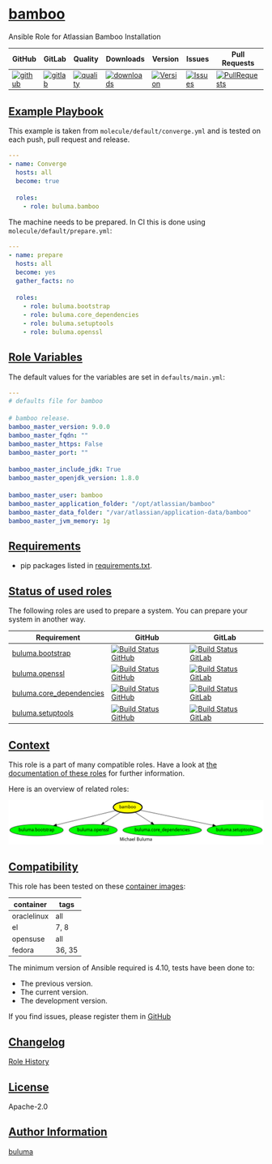 # [bamboo](#bamboo)

Ansible Role for Atlassian Bamboo Installation

|GitHub|GitLab|Quality|Downloads|Version|Issues|Pull Requests|
|------|------|-------|---------|-------|------|-------------|
|[![github](https://github.com/buluma/ansible-role-bamboo/workflows/Ansible%20Molecule/badge.svg)](https://github.com/buluma/ansible-role-bamboo/actions)|[![gitlab](https://gitlab.com/buluma/ansible-role-bamboo/badges/master/pipeline.svg)](https://gitlab.com/buluma/ansible-role-bamboo)|[![quality](https://img.shields.io/ansible/quality/)](https://galaxy.ansible.com/buluma/bamboo)|[![downloads](https://img.shields.io/ansible/role/d/)](https://galaxy.ansible.com/buluma/bamboo)|[![Version](https://img.shields.io/github/release/buluma/ansible-role-bamboo.svg)](https://github.com/buluma/ansible-role-bamboo/releases/)|[![Issues](https://img.shields.io/github/issues/buluma/ansible-role-bamboo.svg)](https://github.com/buluma/ansible-role-bamboo/issues/)|[![PullRequests](https://img.shields.io/github/issues-pr-closed-raw/buluma/ansible-role-bamboo.svg)](https://github.com/buluma/ansible-role-bamboo/pulls/)|

## [Example Playbook](#example-playbook)

This example is taken from `molecule/default/converge.yml` and is tested on each push, pull request and release.
```yaml
---
- name: Converge
  hosts: all
  become: true

  roles:
    - role: buluma.bamboo
```

The machine needs to be prepared. In CI this is done using `molecule/default/prepare.yml`:
```yaml
---
- name: prepare
  hosts: all
  become: yes
  gather_facts: no

  roles:
    - role: buluma.bootstrap
    - role: buluma.core_dependencies
    - role: buluma.setuptools
    - role: buluma.openssl
```


## [Role Variables](#role-variables)

The default values for the variables are set in `defaults/main.yml`:
```yaml
---
# defaults file for bamboo

# bamboo release.
bamboo_master_version: 9.0.0
bamboo_master_fqdn: ""
bamboo_master_https: False
bamboo_master_port: ""

bamboo_master_include_jdk: True
bamboo_master_openjdk_version: 1.8.0

bamboo_master_user: bamboo
bamboo_master_application_folder: "/opt/atlassian/bamboo"
bamboo_master_data_folder: "/var/atlassian/application-data/bamboo"
bamboo_master_jvm_memory: 1g
```

## [Requirements](#requirements)

- pip packages listed in [requirements.txt](https://github.com/buluma/ansible-role-bamboo/blob/main/requirements.txt).

## [Status of used roles](#status-of-requirements)

The following roles are used to prepare a system. You can prepare your system in another way.

| Requirement | GitHub | GitLab |
|-------------|--------|--------|
|[buluma.bootstrap](https://galaxy.ansible.com/buluma/bootstrap)|[![Build Status GitHub](https://github.com/buluma/ansible-role-bootstrap/workflows/Ansible%20Molecule/badge.svg)](https://github.com/buluma/ansible-role-bootstrap/actions)|[![Build Status GitLab ](https://gitlab.com/buluma/ansible-role-bootstrap/badges/master/pipeline.svg)](https://gitlab.com/buluma/ansible-role-bootstrap)|
|[buluma.openssl](https://galaxy.ansible.com/buluma/openssl)|[![Build Status GitHub](https://github.com/buluma/ansible-role-openssl/workflows/Ansible%20Molecule/badge.svg)](https://github.com/buluma/ansible-role-openssl/actions)|[![Build Status GitLab ](https://gitlab.com/buluma/ansible-role-openssl/badges/master/pipeline.svg)](https://gitlab.com/buluma/ansible-role-openssl)|
|[buluma.core_dependencies](https://galaxy.ansible.com/buluma/core_dependencies)|[![Build Status GitHub](https://github.com/buluma/ansible-role-core_dependencies/workflows/Ansible%20Molecule/badge.svg)](https://github.com/buluma/ansible-role-core_dependencies/actions)|[![Build Status GitLab ](https://gitlab.com/buluma/ansible-role-core_dependencies/badges/master/pipeline.svg)](https://gitlab.com/buluma/ansible-role-core_dependencies)|
|[buluma.setuptools](https://galaxy.ansible.com/buluma/setuptools)|[![Build Status GitHub](https://github.com/buluma/ansible-role-setuptools/workflows/Ansible%20Molecule/badge.svg)](https://github.com/buluma/ansible-role-setuptools/actions)|[![Build Status GitLab ](https://gitlab.com/buluma/ansible-role-setuptools/badges/master/pipeline.svg)](https://gitlab.com/buluma/ansible-role-setuptools)|

## [Context](#context)

This role is a part of many compatible roles. Have a look at [the documentation of these roles](https://buluma.github.io/) for further information.

Here is an overview of related roles:

![dependencies](https://raw.githubusercontent.com/buluma/ansible-role-bamboo/png/requirements.png "Dependencies")

## [Compatibility](#compatibility)

This role has been tested on these [container images](https://hub.docker.com/u/buluma):

|container|tags|
|---------|----|
|oraclelinux|all|
|el|7, 8|
|opensuse|all|
|fedora|36, 35|

The minimum version of Ansible required is 4.10, tests have been done to:

- The previous version.
- The current version.
- The development version.



If you find issues, please register them in [GitHub](https://github.com/buluma/ansible-role-bamboo/issues)

## [Changelog](#changelog)

[Role History](https://github.com/buluma/ansible-role-bamboo/blob/master/CHANGELOG.md)

## [License](#license)

Apache-2.0

## [Author Information](#author-information)

[buluma](https://buluma.github.io/)
